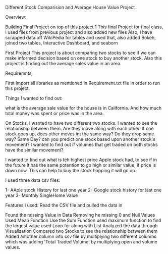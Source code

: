 Different Stock Comparision and Average House Value Project

Overview:

Building Final Project on top of this project 1
This final Project for final class, I used files from previous project and also added new files
Also, I have scrapped data off WikiPedia for tables and used that, also added Bokeh, joined two tables, Interactive Dashboard, and seaborn 






First Project
This project is about comparing two stocks to see if we can make informed decision based on one stock to buy another stock. Also this project is finding out the average sales value in an area.

Requiremnts;

First Import all libraries as mentioned in Requirement.txt file in order to run this project.

Things I wanted to find out:

what is the average sale value for the house is in California. And how much total money was spent or price was in the area.

On Stocks, I wanted to have two different two stocks. I wanted to see the relationship between them. Are they move along with each other. If one stock goes up, does other moves int the same way? Do they drop same way? Same Day? can you predict one stock based upon another stock's movement?
I wanted to find out if volumes that get traded on both stocks have the similar movement?

I wanted to find out what is teh highest price Apple stock had, to see if in the future it has the same potention to go high or similar value, if price is down now. This can help to buy the stock hopping it will go up.

I used three data csv files:

1- AAple stock History for last one year
2- Google stock history for last one year
3- Monthly SingleHome Value

Features I used:
Read the CSV file and pulled the data in

Found the missing Value in Data
Removing he missing 0 and Null Values
Used Mean Function
Use the Sum Function
used maximum function to find the largest value
used Loop for along with List
Analyzed the data through Visualization
Compared two Stocks to see the relationship between them
Added antother column into csv file by multiplying two different columns which was adding 'Total Traded Volume' by multiplying open and volume values.
